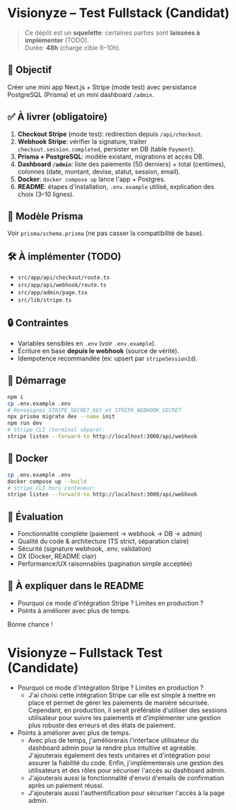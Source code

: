 # Visionyze – Test Fullstack (Candidat)

> Ce dépôt est un **squelette**: certaines parties sont **laissées à implémenter** (TODO).  
> Durée: **48h** (charge cible 6–10h).

## 🎯 Objectif

Créer une mini app Next.js + Stripe (mode test) avec persistance PostgreSQL (Prisma) et un mini dashboard `/admin`.

## ✅ À livrer (obligatoire)

1. **Checkout Stripe** (mode test): redirection depuis `/api/checkout`.
2. **Webhook Stripe**: vérifier la signature, traiter `checkout.session.completed`, persister en DB (table `Payment`).
3. **Prisma + PostgreSQL**: modèle existant, migrations et accès DB.
4. **Dashboard `/admin`**: liste des paiements (50 derniers) + total (centimes), colonnes (date, montant, devise, statut, session, email).
5. **Docker**: `docker compose up` lance l'app + Postgres.
6. **README**: étapes d'installation, `.env.example` utilisé, explication des choix (3–10 lignes).

## 🧱 Modèle Prisma

Voir `prisma/schema.prisma` (ne pas casser la compatibilité de base).

## 🛠️ À implémenter (TODO)

- `src/app/api/checkout/route.ts`
- `src/app/api/webhook/route.ts`
- `src/app/admin/page.tsx`
- `src/lib/stripe.ts`

## 🔒 Contraintes

- Variables sensibles en `.env` (voir `.env.example`).
- Écriture en base **depuis le webhook** (source de vérité).
- Idempotence recommandée (ex: upsert par `stripeSessionId`).

## 🚀 Démarrage

```bash
npm i
cp .env.example .env
# Renseignez STRIPE_SECRET_KEY et STRIPE_WEBHOOK_SECRET
npx prisma migrate dev --name init
npm run dev
# Stripe CLI (terminal séparé):
stripe listen --forward-to http://localhost:3000/api/webhook
```

## 🐳 Docker

```bash
cp .env.example .env
docker compose up --build
# Stripe CLI hors conteneur:
stripe listen --forward-to http://localhost:3000/api/webhook
```

## 🔎 Évaluation

- Fonctionnalité complète (paiement → webhook → DB → admin)
- Qualité du code & architecture (TS strict, séparation claire)
- Sécurité (signature webhook, .env, validation)
- DX (Docker, README clair)
- Performance/UX raisonnables (pagination simple acceptée)

## 🧠 À expliquer dans le README

- Pourquoi ce mode d'intégration Stripe ? Limites en production ?
- Points à améliorer avec plus de temps.

Bonne chance !

<!-- answers -->

# Visionyze – Fullstack Test (Candidate)

- Pourquoi ce mode d'intégration Stripe ? Limites en production ?
  - J'ai choisi cette intégration Stripe car elle est simple à mettre en place et permet de gérer les paiements de manière sécurisée.
    Cependant, en production, il serait préférable d'utiliser des sessions utilisateur pour suivre les paiements et d'implémenter une gestion plus robuste des erreurs et des états de paiement.
- Points à améliorer avec plus de temps.
  - Avec plus de temps, j'améliorerais l'interface utilisateur du dashboard admin pour la rendre plus intuitive et agréable.
    J'ajouterais également des tests unitaires et d'intégration pour assurer la fiabilité du code.
    Enfin, j'implémenterais une gestion des utilisateurs et des rôles pour sécuriser l'accès au dashboard admin.
  - J'ajouterais aussi la fonctionnalité d'envoi d'emails de confirmation après un paiement réussi.
  - J'ajouterais aussi l'authentification pour sécuriser l'accès à la page admin.

